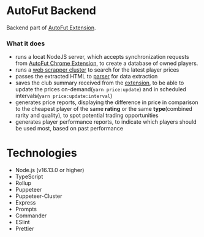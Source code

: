 # AutoFut Backend
Backend part of [AutoFut Extension](https://github.com/matkoson/autofut-extension).

### What it does
- runs a locat NodeJS server, which accepts synchronization requests from [AutoFut Chrome Extension](https://github.com/matkoson/autofut-extension), to create a database of owned players.
- runs a [web scrapper cluster](https://github.com/thomasdondorf/puppeteer-cluster) to search for the latest player prices
- passes the extracted HTML to [parser](https://github.com/matkoson/matkoson-parser) for data extraction
- saves the club summary received from the [extension](https://github.com/matkoson/autofut-extension), to be able to update the prices on-demand(`yarn price:update`) and in scheduled intervals(`yarn price:update:interval`)
- generates price reports, displaying the difference in price in comparison to the cheapest player of the same **rating** or the same **type**(combined rarity and quality), to spot potential trading opportunities
- generates player performance reports, to indicate which players should be used most, based on past performance

# Technologies

- Node.js (v16.13.0 or higher)
- TypeScript
- Rollup
- Puppeteer
- Puppeteer-Cluster
- Express
- Prompts
- Commander
- ESlint
- Prettier


